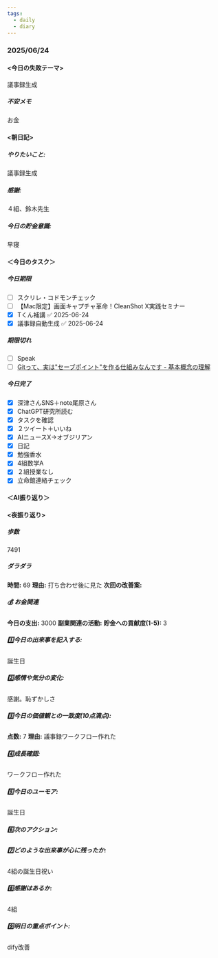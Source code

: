 ```yaml
---
tags:
  - daily
  - diary
---
```

### 2025/06/24

#### <今日の失敗テーマ>
議事録生成
##### 不安メモ
お金
#### <朝日記>
##### やりたいこと: 
議事録生成
##### 感謝: 
４組、鈴木先生
##### 今日の貯金意識: 
早寝
#### ＜今日のタスク＞

##### 今日期限
- [ ] スクリレ・コドモンチェック
- [ ] 【Mac限定】画面キャプチャ革命！CleanShot X実践セミナー
- [x] Tくん補講 ✅ 2025-06-24
- [x] 議事録自動生成 ✅ 2025-06-24

##### 期限切れ
- [ ] Speak
- [ ] [Gitって、実は"セーブポイント"を作る仕組みなんです - 基本概念の理解](https://zenn.dev/akira_papa/books/dae1990670168d/viewer/add93c)

##### 今日完了
- [x] 深津さんSNS＋note尾原さん
- [x] ChatGPT研究所読む
- [x] タスクを確認
- [x] ２ツイート＋いいね
- [x] AIニュースX→オブジリアン
- [x] 日記
- [x] 勉強香水
- [x] 4組数学Α
- [x] ２組授業なし
- [x] 立命館連絡チェック

#### ＜AI振り返り＞

#### <夜振り返り>
##### 歩数
7491
##### ダラダラ
**時間:** 69
**理由:** 打ち合わせ後に見た
**次回の改善案:** 

##### 💰 お金関連
**今日の支出:** 3000
**副業関連の活動:** 
**貯金への貢献度(1-5):** 3

##### 1️⃣今日の出来事を記入する: 
誕生日
##### 2️⃣感情や気分の変化: 
感謝。恥ずかしさ
##### 3️⃣今日の価値観との一致度(10点満点): 
**点数:** 7
**理由:** 議事録ワークフロー作れた

##### 4️⃣成長確認: 
ワークフロー作れた
##### 5️⃣今日のユーモア: 
誕生日
##### 6️⃣次のアクション: 

##### 7️⃣どのような出来事が心に残ったか: 
4組の誕生日祝い
##### 8️⃣感謝はあるか:
4組
##### 9️⃣明日の重点ポイント:
dify改善